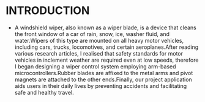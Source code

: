 # INTRODUCTION

- A windshield wiper, also known as a wiper blade, is a device that cleans the front window of a car of rain, snow, ice, washer fluid, and water.Wipers of this type are mounted on all heavy motor vehicles, including cars, trucks, locomotives, and certain aeroplanes.After reading various research articles, I realised that safety standards for motor vehicles in inclement weather are required even at low speeds, therefore I began designing a wiper control system employing arm-based microcontrollers.Rubber blades are affixed to the metal arms and pivot magnets are attached to the other ends.Finally, our project application aids users in their daily lives by preventing accidents and facilitating safe and healthy travel.
